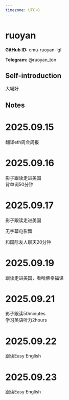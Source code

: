 ```yaml
---
timezone: UTC+8
---
```


# ruoyan

**GitHub ID:** cmu-ruoyan-lgl

**Telegram:** @ruoyan_ton

## Self-introduction

大噶好

## Notes
<!-- Content_START -->
# 2025.09.15
<!-- DAILY_CHECKIN_2025-09-15_START -->
翻译eth周会周报
<!-- DAILY_CHECKIN_2025-09-15_END -->


# 2025.09.16
<!-- DAILY_CHECKIN_2025-09-16_START -->
影子跟读走进美国  
背单词50分钟
<!-- DAILY_CHECKIN_2025-09-16_END -->


# 2025.09.17
<!-- DAILY_CHECKIN_2025-09-17_START -->
影子跟读走进美国

无字幕电影飘

和国际友人聊天20分钟
<!-- DAILY_CHECKIN_2025-09-17_END -->


# 2025.09.19
<!-- DAILY_CHECKIN_2025-09-19_START -->
跟读走进美国，看哈佛幸福课
<!-- DAILY_CHECKIN_2025-09-19_END -->


# 2025.09.21
<!-- DAILY_CHECKIN_2025-09-21_START -->
影子跟读50minutes  
学习英语听力2hours
<!-- DAILY_CHECKIN_2025-09-21_END -->


# 2025.09.22
<!-- DAILY_CHECKIN_2025-09-22_START -->
跟读Easy English
<!-- DAILY_CHECKIN_2025-09-22_END -->


# 2025.09.23
<!-- DAILY_CHECKIN_2025-09-23_START -->
跟读Easy English
<!-- DAILY_CHECKIN_2025-09-23_END -->
<!-- Content_END -->
